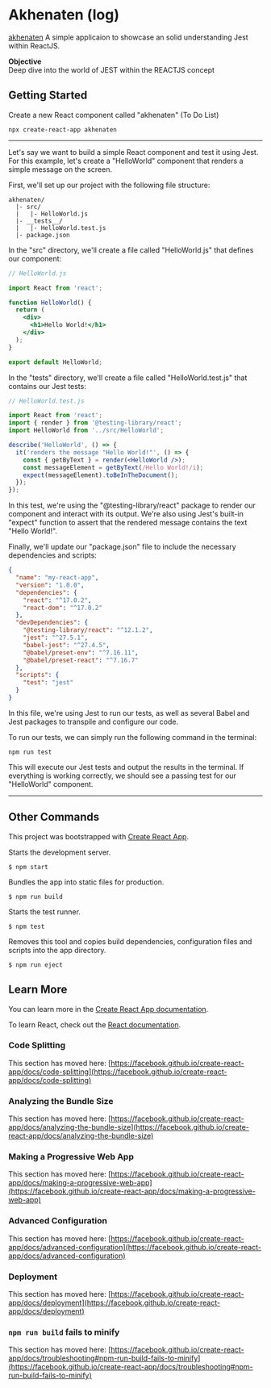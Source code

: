 # Akhenaten (log)
[akhenaten](https://github.com/elwood777/akhenaten)
A simple applicaion to showcase an solid understanding Jest within ReactJS.

**Objective**   
Deep dive into the world of JEST within the REACTJS concept

## Getting Started
Create a new React component called "akhenaten" (To Do List) 
```
npx create-react-app akhenaten
``` 

---  

Let's say we want to build a simple React component and test it using Jest. For this example, let's create a "HelloWorld" component that renders a simple message on the screen.

First, we'll set up our project with the following file structure:

```
akhenaten/
  |- src/
  |   |- HelloWorld.js
  |- __tests__/
  |   |- HelloWorld.test.js
  |- package.json
```

In the "src" directory, we'll create a file called "HelloWorld.js" that defines our component:
```jsx  
// HelloWorld.js

import React from 'react';

function HelloWorld() {
  return (
    <div>
      <h1>Hello World!</h1>
    </div>
  );
}

export default HelloWorld;


```  


In the "tests" directory, we'll create a file called "HelloWorld.test.js" that contains our Jest tests:
```jsx  
// HelloWorld.test.js

import React from 'react';
import { render } from '@testing-library/react';
import HelloWorld from '../src/HelloWorld';

describe('HelloWorld', () => {
  it('renders the message "Hello World!"', () => {
    const { getByText } = render(<HelloWorld />);
    const messageElement = getByText(/Hello World!/i);
    expect(messageElement).toBeInTheDocument();
  });
});


```  

In this test, we're using the "@testing-library/react" package to render our component and interact with its output. We're also using Jest's built-in "expect" function to assert that the rendered message contains the text "Hello World!".

Finally, we'll update our "package.json" file to include the necessary dependencies and scripts:

```json
{
  "name": "my-react-app",
  "version": "1.0.0",
  "dependencies": {
    "react": "^17.0.2",
    "react-dom": "^17.0.2"
  },
  "devDependencies": {
    "@testing-library/react": "^12.1.2",
    "jest": "^27.5.1",
    "babel-jest": "^27.4.5",
    "@babel/preset-env": "^7.16.11",
    "@babel/preset-react": "^7.16.7"
  },
  "scripts": {
    "test": "jest"
  }
}

```  

In this file, we're using Jest to run our tests, as well as several Babel and Jest packages to transpile and configure our code.

To run our tests, we can simply run the following command in the terminal:

```
npm run test
``` 

This will execute our Jest tests and output the results in the terminal. If everything is working correctly, we should see a passing test for our "HelloWorld" component.

---  


## Other Commands
This project was bootstrapped with [Create React App](https://github.com/facebook/create-react-app).

Starts the development server.
```  
$ npm start
```  

Bundles the app into static files for production.
```  
$ npm run build
``` 

Starts the test runner.
```  
$ npm test
``` 

Removes this tool and copies build dependencies, configuration files and scripts into the app directory.
```  
$ npm run eject
``` 

## Learn More

You can learn more in the [Create React App documentation](https://facebook.github.io/create-react-app/docs/getting-started).

To learn React, check out the [React documentation](https://reactjs.org/).

### Code Splitting

This section has moved here: [https://facebook.github.io/create-react-app/docs/code-splitting](https://facebook.github.io/create-react-app/docs/code-splitting)

### Analyzing the Bundle Size

This section has moved here: [https://facebook.github.io/create-react-app/docs/analyzing-the-bundle-size](https://facebook.github.io/create-react-app/docs/analyzing-the-bundle-size)

### Making a Progressive Web App

This section has moved here: [https://facebook.github.io/create-react-app/docs/making-a-progressive-web-app](https://facebook.github.io/create-react-app/docs/making-a-progressive-web-app)

### Advanced Configuration

This section has moved here: [https://facebook.github.io/create-react-app/docs/advanced-configuration](https://facebook.github.io/create-react-app/docs/advanced-configuration)

### Deployment

This section has moved here: [https://facebook.github.io/create-react-app/docs/deployment](https://facebook.github.io/create-react-app/docs/deployment)

### `npm run build` fails to minify

This section has moved here: [https://facebook.github.io/create-react-app/docs/troubleshooting#npm-run-build-fails-to-minify](https://facebook.github.io/create-react-app/docs/troubleshooting#npm-run-build-fails-to-minify)